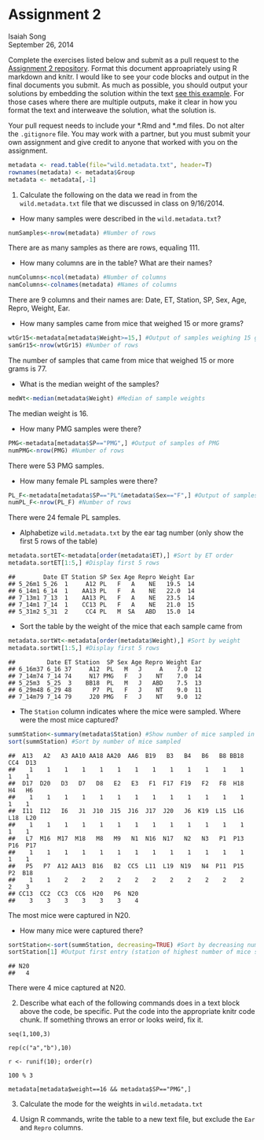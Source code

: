 # Assignment 2
Isaiah Song  
September 26, 2014  

Complete the exercises listed below and submit as a pull request to the [Assignment 2 repository](http://www.github.com/microbialinformatics/assignment02).  Format this document approapriately using R markdown and knitr. I would like to see your code blocks and output in the final documents you submit. As much as possible, you should output your solutions by embedding the solution within the text [see this example](https://github.com/microbialinformatics/assignment02/blob/master/example.Rmd). For those cases where there are multiple outputs, make it clear in how you format the text and interweave the solution, what the solution is.

Your pull request needs to include your *.Rmd and *.md files. Do not alter the `.gitignore` file. You may work with a partner, but you must submit your own assignment and give credit to anyone that worked with you on the assignment.


```r
metadata <- read.table(file="wild.metadata.txt", header=T)
rownames(metadata) <- metadata$Group
metadata <- metadata[,-1]
```

1.  Calculate the following on the data we read in from the `wild.metadata.txt` file that we discussed in class on 9/16/2014.

  * How many samples were described in the `wild.metadata.txt`?
  

```r
numSamples<-nrow(metadata) #Number of rows
```

There are as many samples as there are rows, equaling 111.
  
  * How many columns are in the table? What are their names?
  

```r
numColumns<-ncol(metadata) #Number of columns
namColumns<-colnames(metadata) #Names of columns
```

There are 9 columns and their names are: Date, ET, Station, SP, Sex, Age, Repro, Weight, Ear.

  * How many samples came from mice that weighed 15 or more grams?
  

```r
wtGr15<-metadata[metadata$Weight>=15,] #Output of samples weighing 15 grams or greater
samGr15<-nrow(wtGr15) #Number of rows
```

The number of samples that came from mice that weighed 15 or more grams is 77.
  
  * What is the median weight of the samples?
  

```r
medWt<-median(metadata$Weight) #Median of sample weights
```

The median weight is 16.

  * How many PMG samples were there?
  

```r
PMG<-metadata[metadata$SP=="PMG",] #Output of samples of PMG
numPMG<-nrow(PMG) #Number of rows
```

There were 53 PMG samples.

  * How many female PL samples were there?
  

```r
PL_F<-metadata[metadata$SP=="PL"&metadata$Sex=="F",] #Output of samples of female PL
numPL_F<-nrow(PL_F) #Number of rows
```

There were 24 female PL samples.

  * Alphabetize `wild.metadata.txt` by the ear tag number (only show the first 5 rows of the table) 
  

```r
metadata.sortET<-metadata[order(metadata$ET),] #Sort by ET order
metadata.sortET[1:5,] #Display first 5 rows
```

```
##        Date ET Station SP Sex Age Repro Weight Ear
## 5_26m1 5_26  1     A12 PL   F   A    NE   19.5  14
## 6_14m1 6_14  1    AA13 PL   F   A    NE   22.0  14
## 7_13m1 7_13  1    AA13 PL   F   A    NE   23.5  14
## 7_14m1 7_14  1    CC13 PL   F   A    NE   21.0  15
## 5_31m2 5_31  2     CC4 PL   M  SA   ABD   15.0  14
```

  * Sort the table by the weight of the mice that each sample came from  
  

```r
metadata.sortWt<-metadata[order(metadata$Weight),] #Sort by weight
metadata.sortWt[1:5,] #Display first 5 rows
```

```
##         Date ET Station  SP Sex Age Repro Weight Ear
## 6_16m37 6_16 37     A12  PL   M   J     A    7.0  12
## 7_14m74 7_14 74     N17 PMG   F   J    NT    7.0  14
## 5_25m3  5_25  3    BB18  PL   M   J   ABD    7.5  13
## 6_29m48 6_29 48      P7  PL   F   J    NT    9.0  11
## 7_14m79 7_14 79     J20 PMG   F   J    NT    9.0  12
```

  * The `Station` column indicates where the mice were sampled. Where were the most mice captured? 
  

```r
summStation<-summary(metadata$Station) #Show number of mice sampled in each station
sort(summStation) #Sort by number of mice sampled
```

```
##  A13   A2   A3 AA10 AA18 AA20  AA6  B19   B3   B4   B6   B8 BB18  CC4  D13 
##    1    1    1    1    1    1    1    1    1    1    1    1    1    1    1 
##  D17  D20   D3   D7   D8   E2   E3   F1  F17  F19   F2   F8  H18   H4   H6 
##    1    1    1    1    1    1    1    1    1    1    1    1    1    1    1 
##  I11  I12   I6   J1  J10  J15  J16  J17  J20   J6  K19  L15  L16  L18  L20 
##    1    1    1    1    1    1    1    1    1    1    1    1    1    1    1 
##   L7  M16  M17  M18   M8   M9   N1  N16  N17   N2   N3   P1  P13  P16  P17 
##    1    1    1    1    1    1    1    1    1    1    1    1    1    1    1 
##   P5   P7  A12 AA13  B16   B2  CC5  L11  L19  N19   N4  P11  P15   P2  B18 
##    1    1    2    2    2    2    2    2    2    2    2    2    2    2    3 
## CC13  CC2  CC3  CC6  H20   P6  N20 
##    3    3    3    3    3    3    4
```

The most mice were captured in N20.

  * How many mice were captured there?


```r
sortStation<-sort(summStation, decreasing=TRUE) #Sort by decreasing number of mice sampled
sortStation[1] #Output first entry (station of highest number of mice sampled)
```

```
## N20 
##   4
```

There were 4 mice captured at N20.

2.	Describe what each of the following commands does in a text block above the code, be specific. Put the code into the appropriate knitr code chunk. If something throws an error or looks weird, fix it.

```
seq(1,100,3)
```

```
rep(c("a","b"),10)
```

```
r <- runif(10); order(r)
```

```
100 % 3
```

```
metadata[metadata$weight==16 && metadata$SP=="PMG",]
```


3.	Calculate the mode for the weights in `wild.metadata.txt`


4.	Usign R commands, write the table to a new text file, but exclude the `Ear` and `Repro` columns.

